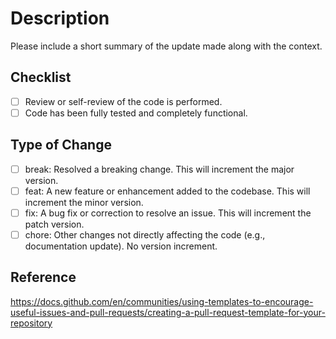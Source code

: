 # Description
Please include a short summary of the update made along with the context.

## Checklist
- [ ] Review or self-review of the code is performed.
- [ ] Code has been fully tested and completely functional.

## Type of Change
- [ ] break: Resolved a breaking change. This will increment the major version.
- [ ] feat: A new feature or enhancement added to the codebase. This will increment the minor version.
- [ ] fix: A bug fix or correction to resolve an issue. This will increment the patch version.
- [ ] chore: Other changes not directly affecting the code (e.g., documentation update). No version increment.

## Reference
https://docs.github.com/en/communities/using-templates-to-encourage-useful-issues-and-pull-requests/creating-a-pull-request-template-for-your-repository